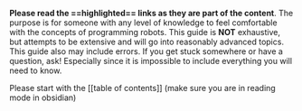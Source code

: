 
**Please read the ==highlighted== links as they are part of the content**. The purpose is for someone with any level of knowledge to feel comfortable with the concepts of programming robots. This guide is **NOT** exhaustive, but attempts to be extensive and will go into reasonably advanced topics. This guide also may include errors. If you get stuck somewhere or have a question, ask! Especially since it is impossible to include everything you will need to know.

Please start with the [[table of contents]] (make sure you are in reading mode in obsidian)